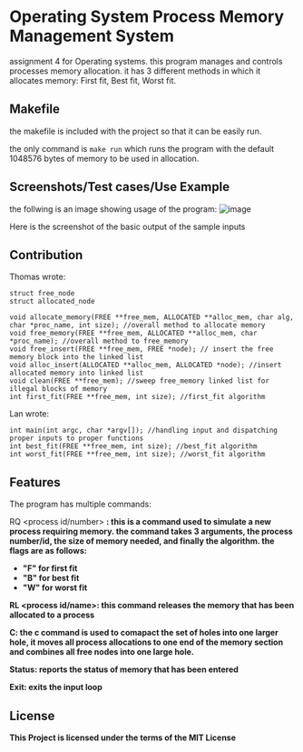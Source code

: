 # Operating System Process Memory Management System
assignment 4 for Operating systems. this program manages and controls processes memory allocation. it has 3 different methods in which it allocates memory: First fit, Best fit, Worst fit. 

## Makefile
the makefile is included with the project so that it can be easily run.

the only command is `make run` which runs the program with the default 1048576 bytes of memory to be used in allocation.

## Screenshots/Test cases/Use Example
the follwing is an image showing usage of the program:
![image](https://user-images.githubusercontent.com/8052078/180122292-2f7934c0-d7c7-4399-a2be-494bec30d33f.png)

Here is the screenshot of the basic output of the sample inputs

## Contribution

Thomas wrote:
```
struct free_node
struct allocated_node

void allocate_memory(FREE **free_mem, ALLOCATED **alloc_mem, char alg, char *proc_name, int size); //overall method to allocate memory
void free_memory(FREE **free_mem, ALLOCATED **alloc_mem, char *proc_name); //overall method to free_memory
void free_insert(FREE **free_mem, FREE *node); // insert the free memory block into the linked list
void alloc_insert(ALLOCATED **alloc_mem, ALLOCATED *node); //insert allocated memory into linked list
void clean(FREE **free_mem); //sweep free_memory linked list for illegal blocks of memory
int first_fit(FREE **free_mem, int size); //first_fit algorithm
```
Lan wrote:
```
int main(int argc, char *argv[]); //handling input and dispatching proper inputs to proper functions
int best_fit(FREE **free_mem, int size); //best_fit algorithm
int worst_fit(FREE **free_mem, int size); //worst_fit algorithm
```
## Features
The program has multiple commands:

RQ <process id/number> <size> <B>: this is a command used to simulate a new process requiring memory. the command takes 3 arguments, the process number/id, the size of memory needed, and finally the algorithm. the flags are as follows:
- "F" for first fit
- "B" for best fit
- "W" for worst fit

RL <process id/name>: this command releases the memory that has been allocated to a process

C: the c command is used to comapact the set of holes into one larger hole, it moves all process allocations to one end of the memory section and combines all free nodes into one large hole.

Status: reports the status of memory that has been entered

Exit: exits the input loop

## License
This Project is licensed under the terms of the MIT License
